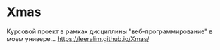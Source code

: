 # Xmas
Курсовой проект в рамках дисциплины "веб-программирование" в моем универе...
https://leeralim.github.io/Xmas/
